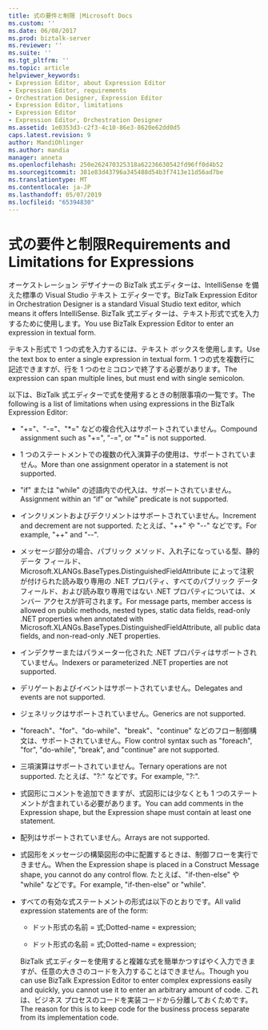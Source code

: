 ```yaml
---
title: 式の要件と制限 |Microsoft Docs
ms.custom: ''
ms.date: 06/08/2017
ms.prod: biztalk-server
ms.reviewer: ''
ms.suite: ''
ms.tgt_pltfrm: ''
ms.topic: article
helpviewer_keywords:
- Expression Editor, about Expression Editor
- Expression Editor, requirements
- Orchestration Designer, Expression Editor
- Expression Editor, limitations
- Expression Editor
- Expression Editor, Orchestration Designer
ms.assetid: 1e0353d3-c2f3-4c10-86e3-8620e62dd0d5
caps.latest.revision: 9
author: MandiOhlinger
ms.author: mandia
manager: anneta
ms.openlocfilehash: 250e262470325318a62236630542fd96ff0d4b52
ms.sourcegitcommit: 381e83d43796a345488d54b3f7413e11d56ad7be
ms.translationtype: MT
ms.contentlocale: ja-JP
ms.lasthandoff: 05/07/2019
ms.locfileid: "65394830"
---
```

# <a name="requirements-and-limitations-for-expressions"></a><span data-ttu-id="81f57-102">式の要件と制限</span><span class="sxs-lookup"><span data-stu-id="81f57-102">Requirements and Limitations for Expressions</span></span>
<span data-ttu-id="81f57-103">オーケストレーション デザイナーの BizTalk 式エディターは、IntelliSense を備えた標準の Visual Studio テキスト エディターです。</span><span class="sxs-lookup"><span data-stu-id="81f57-103">BizTalk Expression Editor in Orchestration Designer is a standard Visual Studio text editor, which means it offers IntelliSense.</span></span> <span data-ttu-id="81f57-104">BizTalk 式エディターは、テキスト形式で式を入力するために使用します。</span><span class="sxs-lookup"><span data-stu-id="81f57-104">You use BizTalk Expression Editor to enter an expression in textual form.</span></span>  
  
 <span data-ttu-id="81f57-105">テキスト形式で 1 つの式を入力するには、テキスト ボックスを使用します。</span><span class="sxs-lookup"><span data-stu-id="81f57-105">Use the text box to enter a single expression in textual form.</span></span> <span data-ttu-id="81f57-106">1 つの式を複数行に記述できますが、行を 1 つのセミコロンで終了する必要があります。</span><span class="sxs-lookup"><span data-stu-id="81f57-106">The expression can span multiple lines, but must end with single semicolon.</span></span>  
  
 <span data-ttu-id="81f57-107">以下は、BizTalk 式エディターで式を使用するときの制限事項の一覧です。</span><span class="sxs-lookup"><span data-stu-id="81f57-107">The following is a list of limitations when using expressions in the BizTalk Expression Editor:</span></span>  
  
- <span data-ttu-id="81f57-108">"+="、"-="、"\*=" などの複合代入はサポートされていません。</span><span class="sxs-lookup"><span data-stu-id="81f57-108">Compound assignment such as "+=", "-=", or "\*=" is not supported.</span></span>  
  
- <span data-ttu-id="81f57-109">1 つのステートメントでの複数の代入演算子の使用は、サポートされていません。</span><span class="sxs-lookup"><span data-stu-id="81f57-109">More than one assignment operator in a statement is not supported.</span></span>  
  
- <span data-ttu-id="81f57-110">"if" または "while" の述語内での代入は、サポートされていません。</span><span class="sxs-lookup"><span data-stu-id="81f57-110">Assignment within an “if” or “while” predicate is not supported.</span></span>  
  
- <span data-ttu-id="81f57-111">インクリメントおよびデクリメントはサポートされていません。</span><span class="sxs-lookup"><span data-stu-id="81f57-111">Increment and decrement are not supported.</span></span> <span data-ttu-id="81f57-112">たとえば、"++" や "--" などです。</span><span class="sxs-lookup"><span data-stu-id="81f57-112">For example, "++" and "--".</span></span>  
  
- <span data-ttu-id="81f57-113">メッセージ部分の場合、パブリック メソッド、入れ子になっている型、静的データ フィールド、Microsoft.XLANGs.BaseTypes.DistinguishedFieldAttribute によって注釈が付けられた読み取り専用の .NET プロパティ、すべてのパブリック データ フィールド、および読み取り専用ではない .NET プロパティについては、メンバー アクセスが許可されます。</span><span class="sxs-lookup"><span data-stu-id="81f57-113">For message parts, member access is allowed on public methods, nested types, static data fields, read-only .NET properties when annotated with Microsoft.XLANGs.BaseTypes.DistinguishedFieldAttribute, all public data fields, and non-read-only .NET properties.</span></span>  
  
- <span data-ttu-id="81f57-114">インデクサーまたはパラメーター化された .NET プロパティはサポートされていません。</span><span class="sxs-lookup"><span data-stu-id="81f57-114">Indexers or parameterized .NET properties are not supported.</span></span>  
  
- <span data-ttu-id="81f57-115">デリゲートおよびイベントはサポートされていません。</span><span class="sxs-lookup"><span data-stu-id="81f57-115">Delegates and events are not supported.</span></span>  
  
- <span data-ttu-id="81f57-116">ジェネリックはサポートされていません。</span><span class="sxs-lookup"><span data-stu-id="81f57-116">Generics are not supported.</span></span>  
  
- <span data-ttu-id="81f57-117">"foreach"、"for"、"do-while"、"break"、"continue" などのフロー制御構文は、サポートされていません。</span><span class="sxs-lookup"><span data-stu-id="81f57-117">Flow control syntax such as "foreach", "for", "do-while", "break", and "continue" are not supported.</span></span>  
  
- <span data-ttu-id="81f57-118">三項演算はサポートされていません。</span><span class="sxs-lookup"><span data-stu-id="81f57-118">Ternary operations are not supported.</span></span> <span data-ttu-id="81f57-119">たとえば、"?:" などです。</span><span class="sxs-lookup"><span data-stu-id="81f57-119">For example, "?:".</span></span>  
  
- <span data-ttu-id="81f57-120">式図形にコメントを追加できますが、式図形には少なくとも 1 つのステートメントが含まれている必要があります。</span><span class="sxs-lookup"><span data-stu-id="81f57-120">You can add comments in the Expression shape, but the Expression shape must contain at least one statement.</span></span>  
  
- <span data-ttu-id="81f57-121">配列はサポートされていません。</span><span class="sxs-lookup"><span data-stu-id="81f57-121">Arrays are not supported.</span></span>  
  
- <span data-ttu-id="81f57-122">式図形をメッセージの構築図形の中に配置するときは、制御フローを実行できません。</span><span class="sxs-lookup"><span data-stu-id="81f57-122">When the Expression shape is placed in a Construct Message shape, you cannot do any control flow.</span></span> <span data-ttu-id="81f57-123">たとえば、"if-then-else" や "while" などです。</span><span class="sxs-lookup"><span data-stu-id="81f57-123">For example, "if-then-else" or "while".</span></span>  
  
- <span data-ttu-id="81f57-124">すべての有効な式ステートメントの形式は以下のとおりです。</span><span class="sxs-lookup"><span data-stu-id="81f57-124">All valid expression statements are of the form:</span></span>  
  
  -   <span data-ttu-id="81f57-125">ドット形式の名前 = 式;</span><span class="sxs-lookup"><span data-stu-id="81f57-125">Dotted-name = expression;</span></span>  
  
  -   <span data-ttu-id="81f57-126">ドット形式の名前 = 式;</span><span class="sxs-lookup"><span data-stu-id="81f57-126">Dotted-name = expression;</span></span>  
  
  <span data-ttu-id="81f57-127">BizTalk 式エディターを使用すると複雑な式を簡単かつすばやく入力できますが、任意の大きさのコードを入力することはできません。</span><span class="sxs-lookup"><span data-stu-id="81f57-127">Though you can use BizTalk Expression Editor to enter complex expressions easily and quickly, you cannot use it to enter an arbitrary amount of code.</span></span> <span data-ttu-id="81f57-128">これは、ビジネス プロセスのコードを実装コードから分離しておくためです。</span><span class="sxs-lookup"><span data-stu-id="81f57-128">The reason for this is to keep code for the business process separate from its implementation code.</span></span>